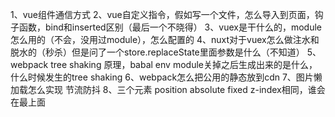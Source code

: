 1、vue组件通信方式
2、vue自定义指令，假如写一个文件，怎么导入到页面，钩子函数，bind和inserted区别（最后一个不晓得）
3、vuex是干什么的，module怎么用的（不会，没用过module），怎么配置的
4、nuxt对于vuex怎么做注水和脱水的（秒杀）但是问了一个store.replaceState里面参数是什么（不知道）
5、webpack tree shaking 原理，babal env module关掉之后生成出来的是什么，什么时候发生的tree shaking
6、webpack怎么把公用的静态放到cdn
7、图片懒加载怎么实现  节流防抖
8、三个元素 position absolute fixed   z-index相同，谁会在最上面